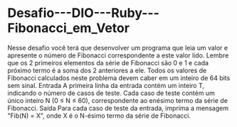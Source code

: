 # Desafio---DIO---Ruby---Fibonacci_em_Vetor
 Nesse desafio você terá que desenvolver um programa que leia um valor e  apresente o número de Fibonacci correspondente a este valor lido. Lembre que os  2 primeiros elementos da série de Fibonacci são 0 e 1 e cada próximo termo é a  soma dos 2 anteriores a ele. Todos os valores de Fibonacci calculados neste  problema devem caber em um inteiro de 64 bits sem sinal.    Entrada    A primeira linha da entrada contém um inteiro T, indicando o número de casos de  teste. Cada caso de teste contém um único inteiro N (0 ≤ N ≤ 60),  correspondente ao enésimo termo da série de Fibonacci.    Saída    Para cada caso de teste da entrada, imprima a mensagem "Fib(N) = X", onde X é  o N-ésimo termo da série de Fibonacci.
